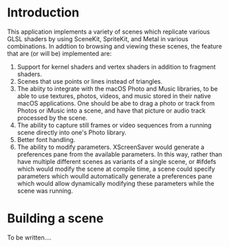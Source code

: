 
Introduction
=========

This application implements a variety of scenes which replicate various GLSL shaders by using SceneKit, SpriteKit, and Metal in various combinations.  In addtion to browsing and viewing these scenes, the feature that are (or will be) implemented are:

1. Support for kernel shaders and vertex shaders in addition to fragment shaders.
2. Scenes that use points or lines instead of triangles.
3. The abiity to integrate with the macOS Photo and Music libraries, to be able to use textures, photos, videos, and music stored in their native macOS applications.  One should be abe to drag a photo or track from Photos or iMusic into a scene, and have that picture or audio track processed by the scene.
6. The ability to capture still frames or video sequences from a running scene directly into one's Photo library.
7. Better font handling.
8. The ability to modify parameters.  XScreenSaver would generate a preferences pane from the available parameters.  In this way, rather than have multiple different scenes as variants of a single scene, or #ifdefs which would modify the scene at compile time, a scene could specify parameters which woulld automatically generate a preferences pane which would allow dynamically modifying these parameters while the scene was running.

# Building a scene

To be written….

